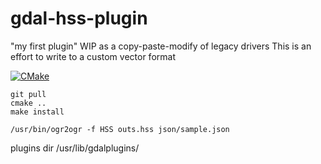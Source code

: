 # gdal-hss-plugin

"my first plugin" WIP as a copy-paste-modify of legacy drivers
This is an effort to write to a custom vector format 

[![CMake](https://github.com/nls-jajuko/gdal-hss-plugin/actions/workflows/cmake.yml/badge.svg)](https://github.com/nls-jajuko/gdal-hss-plugin/actions/workflows/cmake.yml)

```
git pull
cmake ..
make install

/usr/bin/ogr2ogr -f HSS outs.hss json/sample.json

````
plugins dir
/usr/lib/gdalplugins/

